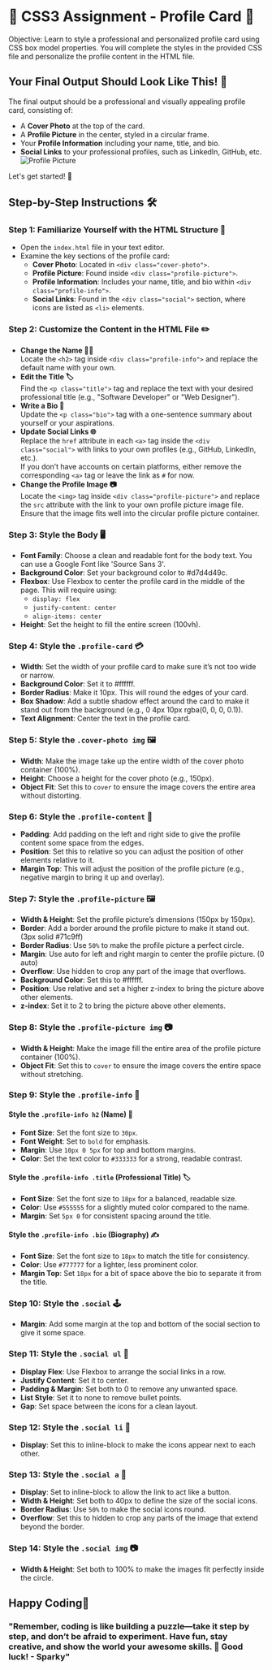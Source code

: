 # 🚀 CSS3 Assignment - Profile Card 🎨

Objective:
Learn to style a professional and personalized profile card using CSS box model properties. You will complete the styles in the provided CSS file and personalize the profile content in the HTML file.

## Your Final Output Should Look Like This! 📸

The final output should be a professional and visually appealing profile card, consisting of:

- A **Cover Photo** at the top of the card.
- A **Profile Picture** in the center, styled in a circular frame.
- Your **Profile Information** including your name, title, and bio.
- **Social Links** to your professional profiles, such as LinkedIn, GitHub, etc.
  ![Profile Picture](./images/profile-card-example.JPG)

Let's get started! 💪

## Step-by-Step Instructions 🛠️

### Step 1: Familiarize Yourself with the HTML Structure 📄

- Open the `index.html` file in your text editor.
- Examine the key sections of the profile card:
  - **Cover Photo**: Located in `<div class="cover-photo">`.
  - **Profile Picture**: Found inside `<div class="profile-picture">`.
  - **Profile Information**: Includes your name, title, and bio within `<div class="profile-info">`.
  - **Social Links**: Found in the `<div class="social">` section, where icons are listed as `<li>` elements.

### Step 2: Customize the Content in the HTML File ✏️

- **Change the Name 🧑‍💻**  
  Locate the `<h2>` tag inside `<div class="profile-info">` and replace the default name with your own.
- **Edit the Title 🏷️**  
  Find the `<p class="title">` tag and replace the text with your desired professional title (e.g., "Software Developer" or "Web Designer").
- **Write a Bio 📝**  
  Update the `<p class="bio">` tag with a one-sentence summary about yourself or your aspirations.
- **Update Social Links 🌐**  
  Replace the `href` attribute in each `<a>` tag inside the `<div class="social">` with links to your own profiles (e.g., GitHub, LinkedIn, etc.).  
  If you don’t have accounts on certain platforms, either remove the corresponding `<a>` tag or leave the link as `#` for now.
- **Change the Profile Image 📷**  
  Locate the `<img>` tag inside `<div class="profile-picture">` and replace the `src` attribute with the link to your own profile picture image file. Ensure that the image fits well into the circular profile picture container.

### Step 3: Style the Body 🖥️

- **Font Family**: Choose a clean and readable font for the body text. You can use a Google Font like 'Source Sans 3'.
- **Background Color**: Set your background color to #d7d4d49c.
- **Flexbox**: Use Flexbox to center the profile card in the middle of the page. This will require using:
  - `display: flex`
  - `justify-content: center`
  - `align-items: center`
- **Height**: Set the height to fill the entire screen (100vh).

### Step 4: Style the `.profile-card` 💳

- **Width**: Set the width of your profile card to make sure it’s not too wide or narrow.
- **Background Color**: Set it to #ffffff.
- **Border Radius**: Make it 10px. This will round the edges of your card.
- **Box Shadow**: Add a subtle shadow effect around the card to make it stand out from the background (e.g., 0 4px 10px rgba(0, 0, 0, 0.1)).
- **Text Alignment**: Center the text in the profile card.

### Step 5: Style the `.cover-photo img` 🖼️

- **Width**: Make the image take up the entire width of the cover photo container (100%).
- **Height**: Choose a height for the cover photo (e.g., 150px).
- **Object Fit**: Set this to `cover` to ensure the image covers the entire area without distorting.

### Step 6: Style the `.profile-content` 📜

- **Padding**: Add padding on the left and right side to give the profile content some space from the edges.
- **Position**: Set this to relative so you can adjust the position of other elements relative to it.
- **Margin Top**: This will adjust the position of the profile picture (e.g., negative margin to bring it up and overlay).

### Step 7: Style the `.profile-picture` 🖼️

- **Width & Height**: Set the profile picture’s dimensions (150px by 150px).
- **Border**: Add a border around the profile picture to make it stand out. (3px solid #71c9ff)
- **Border Radius**: Use `50%` to make the profile picture a perfect circle.
- **Margin**: Use auto for left and right margin to center the profile picture. (0 auto)
- **Overflow**: Use hidden to crop any part of the image that overflows.
- **Background Color**: Set this to #ffffff.
- **Position**: Use relative and set a higher z-index to bring the picture above other elements.
- **z-index**: Set it to 2 to bring the picture above other elements.

### Step 8: Style the `.profile-picture img` 📷

- **Width & Height**: Make the image fill the entire area of the profile picture container (100%).
- **Object Fit**: Set this to `cover` to ensure the image covers the entire space without stretching.

### Step 9: Style the `.profile-info` 📝

#### Style the `.profile-info h2` (Name) 💼

- **Font Size**: Set the font size to `30px`.
- **Font Weight**: Set to `bold` for emphasis.
- **Margin**: Use `10px 0 5px` for top and bottom margins.
- **Color**: Set the text color to `#333333` for a strong, readable contrast.

#### Style the `.profile-info .title` (Professional Title) 🏷️

- **Font Size**: Set the font size to `18px` for a balanced, readable size.
- **Color**: Use `#555555` for a slightly muted color compared to the name.
- **Margin**: Set `5px 0` for consistent spacing around the title.

#### Style the `.profile-info .bio` (Biography) ✍️

- **Font Size**: Set the font size to `18px` to match the title for consistency.
- **Color**: Use `#777777` for a lighter, less prominent color.
- **Margin Top**: Set `18px` for a bit of space above the bio to separate it from the title.

### Step 10: Style the `.social` 🕹️

- **Margin**: Add some margin at the top and bottom of the social section to give it some space.

### Step 11: Style the `.social ul` 📱

- **Display Flex**: Use Flexbox to arrange the social links in a row.
- **Justify Content**: Set it to center.
- **Padding & Margin**: Set both to 0 to remove any unwanted space.
- **List Style**: Set it to none to remove bullet points.
- **Gap**: Set space between the icons for a clean layout.

### Step 12: Style the `.social li` 🔵

- **Display**: Set this to inline-block to make the icons appear next to each other.

### Step 13: Style the `.social a` 🔗

- **Display**: Set to inline-block to allow the link to act like a button.
- **Width & Height**: Set both to 40px to define the size of the social icons.
- **Border Radius**: Use `50%` to make the social icons round.
- **Overflow**: Set this to hidden to crop any parts of the image that extend beyond the border.

### Step 14: Style the `.social img` 📷

- **Width & Height**: Set both to 100% to make the images fit perfectly inside the circle.

## Happy Coding🎉

### "Remember, coding is like building a puzzle—take it step by step, and don’t be afraid to experiment. Have fun, stay creative, and show the world your awesome skills. 🚀 Good luck! - Sparky"



